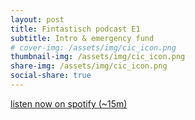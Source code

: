 ```yaml
---
layout: post
title: Fintastisch podcast E1
subtitle: Intro & emergency fund
# cover-img: /assets/img/cic_icon.png
thumbnail-img: /assets/img/cic_icon.png
share-img: /assets/img/cic_icon.png
social-share: true
---
```


[listen now on spotify (~15m)](https://open.spotify.com/episode/6m1Bak5CngLfjdocXFPW9X?si=8efa381a44b948c4)





